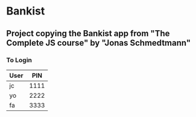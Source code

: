 # Bankist
## Project copying the Bankist app from "The Complete JS course" by "Jonas Schmedtmann"
### To Login
|User|PIN|
|-----|-----|
|jc| 1111 |
|yo| 2222 |
|fa| 3333 |
